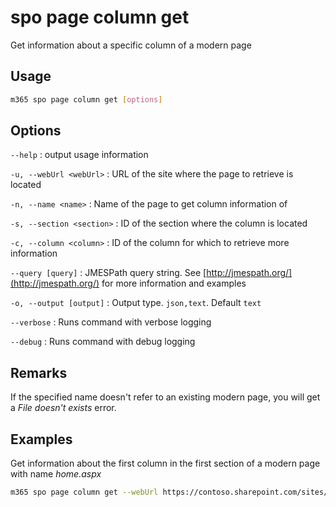 # spo page column get

Get information about a specific column of a modern page

## Usage

```sh
m365 spo page column get [options]
```

## Options

`--help`
: output usage information

`-u, --webUrl <webUrl>`
: URL of the site where the page to retrieve is located

`-n, --name <name>`
: Name of the page to get column information of

`-s, --section <section>`
: ID of the section where the column is located

`-c, --column <column>`
: ID of the column for which to retrieve more information

`--query [query]`
: JMESPath query string. See [http://jmespath.org/](http://jmespath.org/) for more information and examples

`-o, --output [output]`
: Output type. `json,text`. Default `text`

`--verbose`
: Runs command with verbose logging

`--debug`
: Runs command with debug logging

## Remarks

If the specified name doesn't refer to an existing modern page, you will get a _File doesn't exists_ error.

## Examples

Get information about the first column in the first section of a modern page with name _home.aspx_

```sh
m365 spo page column get --webUrl https://contoso.sharepoint.com/sites/team-a --name home.aspx --section 1 --column 1
```